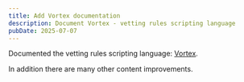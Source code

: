 ```yaml
---
title: Add Vortex documentation
description: Document Vortex - vetting rules scripting language
pubDate: 2025-07-07
---
```


Documented the vetting rules scripting language: [Vortex](/architecture/components/zenith/vortex/).

In addition there are many other content improvements.

